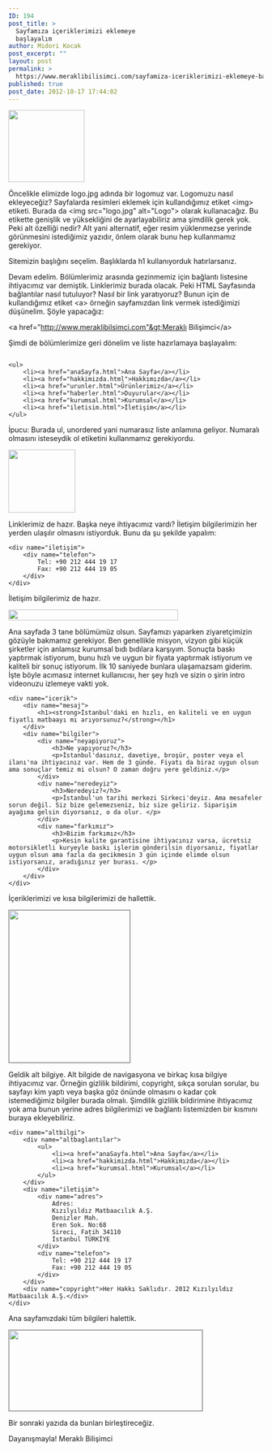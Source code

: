 ```yaml
---
ID: 194
post_title: >
  Sayfamıza içeriklerimizi eklemeye
  başlayalım
author: Midori Kocak
post_excerpt: ""
layout: post
permalink: >
  https://www.meraklibilisimci.com/sayfamiza-iceriklerimizi-eklemeye-baslayalim/
published: true
post_date: 2012-10-17 17:44:02
---
```

<a href="http://meraklibilisimci.com/wp-content/uploads/2018/10/logo.jpg"><img class="alignnone size-thumbnail wp-image-196" title="logo" alt="" src="http://meraklibilisimci.com/wp-content/uploads/2018/10/logo.jpg?w=150" height="142" width="150" /></a>

Öncelikle elimizde logo.jpg adında bir logomuz var. Logomuzu nasıl ekleyeceğiz? Sayfalarda resimleri eklemek için kullandığımız etiket &lt;img&gt; etiketi. Burada da &lt;img src="logo.jpg" alt="Logo"&gt; olarak kullanacağız. Bu etikette genişlik ve yüksekliğini de ayarlayabiliriz ama şimdilik gerek yok. Peki alt özelliği nedir? Alt yani alternatif, eğer resim yüklenmezse yerinde görünmesini istediğimiz yazıdır, önlem olarak bunu hep kullanmamız gerekiyor.

Sitemizin başlığını seçelim. Başlıklarda h1 kullanıyorduk hatırlarsanız.

Devam edelim. Bölümlerimiz arasında gezinmemiz için bağlantı listesine ihtiyacımız var demiştik. Linklerimiz burada olacak. Peki HTML Sayfasında bağlantılar nasıl tutuluyor? Nasıl bir link yaratıyoruz? Bunun için de kullandığımız etiket &lt;a&gt; örneğin sayfamızdan link vermek istediğimizi düşünelim. Şöyle yapacağız:

&lt;a href="http://www.meraklibilsimci.com"&gt;Meraklı Bilişimci&lt;/a&gt;

Şimdi de bölümlerimize geri dönelim ve liste hazırlamaya başlayalım:
<pre><code>
&lt;ul&gt;
    &lt;li&gt;&lt;a href="anaSayfa.html"&gt;Ana Sayfa&lt;/a&gt;&lt;/li&gt;
    &lt;li&gt;&lt;a href="hakkimizda.html"&gt;Hakkımızda&lt;/a&gt;&lt;/li&gt;
    &lt;li&gt;&lt;a href="urunler.html"&gt;Ürünlerimiz&lt;/a&gt;&lt;/li&gt;
    &lt;li&gt;&lt;a href="haberler.html"&gt;Duyurular&lt;/a&gt;&lt;/li&gt;
    &lt;li&gt;&lt;a href="kurumsal.html"&gt;Kurumsal&lt;/a&gt;&lt;/li&gt;
    &lt;li&gt;&lt;a href="iletisim.html"&gt;İletişim&lt;/a&gt;&lt;/li&gt;
&lt;/ul&gt;
</code></pre>
İpucu: Burada ul, unordered yani numarasız liste anlamına geliyor. Numaralı olmasını isteseydik ol etiketini kullanmamız gerekiyordu.

<a href="http://meraklibilisimci.com/wp-content/uploads/2018/10/Screen-Shot-2012-10-17-at-8.37.30-PM.png"><img class="size-full wp-image-199 alignnone" title="Screen Shot 2012-10-17 at 8.37.30 PM" alt="" src="http://meraklibilisimci.com/wp-content/uploads/2018/10/Screen-Shot-2012-10-17-at-8.37.30-PM.png" height="124" width="132" /></a>

Linklerimiz de hazır. Başka neye ihtiyacımız vardı? İletişim bilgilerimizin her yerden ulaşılır olmasını istiyorduk. Bunu da şu şekilde yapalım:
<pre><code>&lt;div name="iletişim"&gt;
    &lt;div name="telefon"&gt;
        Tel: +90 212 444 19 17
        Fax: +90 212 444 19 05
    &lt;/div&gt;
&lt;/div&gt;
</code></pre>
İletişim bilgilerimiz de hazır.

<a href="http://meraklibilisimci.com/wp-content/uploads/2018/10/Screen-Shot-2012-10-17-at-8.40.00-PM.png"><img class="alignnone size-full wp-image-200" title="Screen Shot 2012-10-17 at 8.40.00 PM" alt="" src="http://meraklibilisimci.com/wp-content/uploads/2018/10/Screen-Shot-2012-10-17-at-8.40.00-PM.png" height="21" width="335" /></a>

Ana sayfada 3 tane bölümümüz olsun. Sayfamızı yaparken ziyaretçimizin gözüyle bakmamız gerekiyor. Ben genellikle misyon, vizyon gibi küçük şirketler için anlamsız kurumsal bıdı bıdılara karşıyım. Sonuçta baskı yaptırmak istiyorum, bunu hızlı ve uygun bir fiyata yaptırmak istiyorum ve kaliteli bir sonuç istiyorum. İlk 10 saniyede bunlara ulaşamazsam giderim. İşte böyle acımasız internet kullanıcısı, her şey hızlı ve sizin o şirin intro videonuzu izlemeye vakti yok.
<pre><code>&lt;div name="icerik"&gt;
    &lt;div name="mesaj"&gt;
        &lt;h1&gt;&lt;strong&gt;İstanbul'daki en hızlı, en kaliteli ve en uygun fiyatlı matbaayı mı arıyorsunuz?&lt;/strong&gt;&lt;/h1&gt;
    &lt;/div&gt;
    &lt;div name="bilgiler"&gt;
        &lt;div name="neyapiyoruz"&gt;
            &lt;h3&gt;Ne yapıyoruz?&lt;/h3&gt;
            &lt;p&gt;İstanbul'dasınız, davetiye, broşür, poster veya el ilanı'na ihtiyacınız var. Hem de 3 günde. Fiyatı da biraz uygun olsun ama sonuçlar temiz mi olsun? O zaman doğru yere geldiniz.&lt;/p&gt;
        &lt;/div&gt;   
        &lt;div name="neredeyiz"&gt;
            &lt;h3&gt;Neredeyiz?&lt;/h3&gt;
            &lt;p&gt;İstanbul'un tarihi merkezi Sirkeci'deyiz. Ama mesafeler sorun değil. Siz bize gelemezseniz, biz size geliriz. Siparişim ayağıma gelsin diyorsanız, o da olur. &lt;/p&gt;
        &lt;/div&gt;  
        &lt;div name="farkımız"&gt;
            &lt;h3&gt;Bizim farkımız&lt;/h3&gt;
            &lt;p&gt;Kesin kalite garantisine ihtiyacınız varsa, ücretsiz motorsikletli kuryeyle baskı işlerim gönderilsin diyorsanız, fiyatlar uygun olsun ama fazla da gecikmesin 3 gün içinde elimde olsun istiyorsanız, aradığınız yer burası. &lt;/p&gt;
        &lt;/div&gt;  
    &lt;/div&gt;
&lt;/div&gt; 
</code></pre>
İçeriklerimizi ve kısa bilgilerimizi de hallettik.

<a href="http://meraklibilisimci.com/wp-content/uploads/2018/10/screen-shot-2012-10-17-at-8.37.48-pm1.png"><img class=" wp-image-202 alignnone" style="border:1px solid gray;" title="Screen Shot 2012-10-17 at 8.37.48 PM" alt="" src="http://meraklibilisimci.com/wp-content/uploads/2018/10/screen-shot-2012-10-17-at-8.37.48-pm1.png?w=239" height="300" width="239" /></a>

Geldik alt bilgiye. Alt bilgide de navigasyona ve birkaç kısa bilgiye ihtiyacımız var. Örneğin gizlilik bildirimi, copyright, sıkça sorulan sorular, bu sayfayı kim yaptı veya başka göz önünde olmasını o kadar çok istemediğimiz bilgiler burada olmalı. Şimdilik gizlilik bildirimine ihtiyacımız yok ama bunun yerine adres bilgilerimizi ve bağlantı listemizden bir kısmını buraya ekleyebiliriz.
<pre><code>&lt;div name="altbilgi"&gt;
    &lt;div name="altbaglantılar"&gt;
        &lt;ul&gt;
            &lt;li&gt;&lt;a href="anaSayfa.html"&gt;Ana Sayfa&lt;/a&gt;&lt;/li&gt;
            &lt;li&gt;&lt;a href="hakkimizda.html"&gt;Hakkımızda&lt;/a&gt;&lt;/li&gt;
            &lt;li&gt;&lt;a href="kurumsal.html"&gt;Kurumsal&lt;/a&gt;&lt;/li&gt;
        &lt;/ul&gt;
    &lt;/div&gt;
    &lt;div name="iletişim"&gt;
        &lt;div name="adres"&gt;
            Adres:
            Kızılyıldız Matbaacılık A.Ş.
            Denizler Mah.
            Eren Sok. No:68
            Sireci, Fatih 34110
            İstanbul TÜRKİYE
        &lt;/div&gt;
        &lt;div name="telefon"&gt;
            Tel: +90 212 444 19 17
            Fax: +90 212 444 19 05
        &lt;/div&gt;
    &lt;/div&gt;
    &lt;div name="copyright"&gt;Her Hakkı Saklıdır. 2012 Kızılyıldız Matbaacılık A.Ş.&lt;/div&gt;
&lt;/div&gt;
</code></pre>
Ana sayfamızdaki tüm bilgileri halettik.

<a href="http://meraklibilisimci.com/wp-content/uploads/2018/10/Screen-Shot-2012-10-17-at-8.38.07-PM.png"><img class="size-full wp-image-203 alignnone" style="border:1px solid gray;" title="Screen Shot 2012-10-17 at 8.38.07 PM" alt="" src="http://meraklibilisimci.com/wp-content/uploads/2018/10/Screen-Shot-2012-10-17-at-8.38.07-PM.png" height="159" width="382" /></a>

Bir sonraki yazıda da bunları birleştireceğiz.

Dayanışmayla!
Meraklı Bilişimci